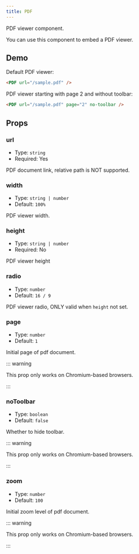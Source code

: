```yaml
---
title: PDF
---
```


PDF viewer component.

You can use this component to embed a PDF viewer.

<!-- more -->

## Demo

Default PDF viewer:

<PDF url="/sample.pdf" />

```md
<PDF url="/sample.pdf" />
```

PDF viewer starting with page 2 and without toolbar:

<PDF url="/sample.pdf" page="2" no-toolbar />

```md
<PDF url="/sample.pdf" page="2" no-toolbar />
```

## Props

### url

- Type: `string`
- Required: Yes

PDF document link, relative path is NOT supported.

### width

- Type: `string | number`
- Default: `100%`

PDF viewer width.

### height

- Type: `string | number`
- Required: No

PDF viewer height

### radio

- Type: `number`
- Default: `16 / 9`

PDF viewer radio, ONLY valid when `height` not set.

### page

- Type: `number`
- Default: `1`

Initial page of pdf document.

::: warning

This prop only works on Chromium-based browsers.

:::

### noToolbar

- Type: `boolean`
- Default: `false`

Whether to hide toolbar.

::: warning

This prop only works on Chromium-based browsers.

:::

### zoom

- Type: `number`
- Default: `100`

Initial zoom level of pdf document.

::: warning

This prop only works on Chromium-based browsers.

:::
